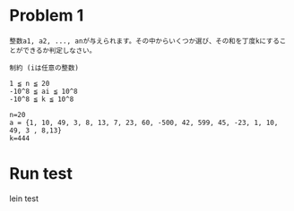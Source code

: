# Problem 1
```
整数a1, a2, ..., anが与えられます。その中からいくつか選び、その和を丁度kにすることができるか判定しなさい。

制約 (iは任意の整数)

1 ≦ n ≦ 20
-10^8 ≦ ai ≦ 10^8
-10^8 ≦ k ≦ 10^8

n=20
a = {1, 10, 49, 3, 8, 13, 7, 23, 60, -500, 42, 599, 45, -23, 1, 10, 49, 3 , 8,13}
k=444
```

# Run test
lein test
